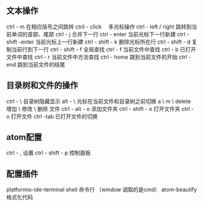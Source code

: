 ## 文本操作
ctrl - m              在相应括号之间跳转
ctril - click　       多光标操作
ctrl - left / right   跳转到当前单词的首部、尾部
ctrl - j              合并下一行
ctrl - enter          当前光标下一行新建
ctrl - shift -enter   当前光标上一行新建
ctrl - shift - k      删除光标所在行
ctrl - shift - d      复制当前行到下一行
ctrl - shift - f      全局查找
ctrl - f              当前文件中查找
ctrl - b              已打开文件中查找
ctrl - r              当前文件中方法查找
ctrl - home           跳到当前文件的开始
ctrl - end            跳到当前文件的结尾

## 目录树和文件的操作
ctrl - \              目录树隐藏显示
alt - \               光标在当前文件和目录树之前切换
a \ m \ delete        增加 \ 修改 \ 删除 文件
ctrl - alt - o        添加文件夹
ctrl - shift - o      打开文件夹
ctrl - o              打开文件
ctrl -tab             已打开文件的切换

## atom配置
ctrl - ,              设置
ctrl - shift - p      控制面板

## 配置插件
platformio-ide-terminal    shell 命令行 （window 调取的是cmd）
atom-beautify              格式化代码
